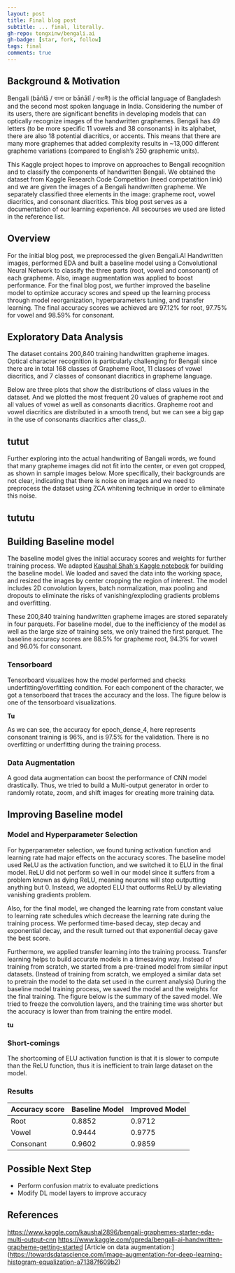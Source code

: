 ```yaml
---
layout: post
title: Final blog post
subtitle: ... final, literally. 
gh-repo: tongxinw/bengali.ai
gh-badge: [star, fork, follow]
tags: final
comments: true
---
```


## Background & Motivation

Bengali (bāṅlā / বাংলা or bāṅālī / বাঙালী) is the official language of Bangladesh and the second most spoken language in India. Considering the number of its users, there are significant benefits in developing models that can optically recognize images of the handwritten graphemes. Bengali has 49 letters (to be more specific 11 vowels and 38 consonants) in its alphabet, there are also 18 potential diacritics, or accents. This means that there are many more graphemes that added complexity results in ~13,000 different grapheme variations (compared to English’s 250 graphemic units). 

This Kaggle project hopes to improve on approaches to Bengali recognition and to classify the components of handwritten Bengali. We obtained the dataset from Kaggle Research Code Competition (need competatition link) and we are given the images of a Bengali handwritten grapheme. We separately classified three elements in the image: grapheme root, vowel diacritics, and consonant diacritics. This blog post serves as a documentation of our learning experience. All secourses we used are listed in the reference list. 

## Overview

For the initial blog post, we preprocessed the given Bengali.AI Handwritten images, performed EDA and built a baseline model using a Convolutional Neural Network to classify the three parts (root, vowel and consonant) of each grapheme. Also, image augmentation was applied to boost performance. For the final blog post, we further improved the baseline model to optimize accuracy scores and speed up the learning process through model reorganization, hyperparameters tuning, and transfer learning. The final accuracy scores we achieved are 97.12% for root, 97.75% for vowel and 98.59% for consonant.

## Exploratory Data Analysis

The dataset contains 200,840 training handwritten grapheme images. Optical character recognition is particularly challenging for Bengali since there are in total 168 classes of Grapheme Root, 11 classes of vowel diacritics, and 7 classes of consonant diacritics in grapheme language. 

Below are three plots that show the distributions of class values in the dataset. And we plotted the most frequent 20 values of grapheme root and all values of vowel as well as consonants diacritics. Grapheme root and vowel diacritics are distributed in a smooth trend, but we can see a big gap in the use of consonants diacritics after class_0. 

## tutut

Further exploring into the actual handwriting of Bangali words, we found that many grapheme images did not fit into the center, or even got cropped, as shown in sample images below. More specifically, their backgrounds are not clear, indicating that there is noise on images and we need to preprocess the dataset using ZCA whitening technique in order to eliminate this noise.

## tututu

## Building Baseline model

The baseline model gives the initial accuracy scores and weights for further training process. We adapted [Kaushal Shah's Kaggle notebook](https://www.kaggle.com/kaushal2896/bengali-graphemes-starter-eda-multi-output-cnn) for building the baseline model. We loaded and saved the data into the working space, and resized the images by center cropping the region of interest. The model includes 2D convolution layers, batch normalization, max pooling and dropouts to eliminate the risks of vanishing/exploding gradients problems and overfitting. 

These 200,840 training handwritten grapheme images are stored separately in four parquets. For baseline model, due to the inefficiency of the model as well as the large size of training sets, we only trained the first parquet. The baseline accuracy scores are 88.5% for grapheme root, 94.3% for vowel and 96.0% for consonant.

### Tensorboard

Tensorboard visualizes how the model performed and checks underfitting/overfitting condition. For each component of the character, we got a tensorboard that traces the accuracy and the loss. The figure below is one of the tensorboard visualizations. 

**Tu**

As we can see, the accuracy for epoch_dense_4, here represents consonant training is 96%, and is 97.5% for the validation. There is no overfitting or underfitting during the training process.

### Data Augmentation

A good data augmentation can boost the performance of CNN model drastically. Thus, we tried to build a Multi-output generator in order to randomly rotate, zoom, and shift images for creating more training data. 

## Improving Baseline model

### Model and Hyperparameter Selection

For hyperparameter selection, we found tuning activation function and learning rate had major effects on the accuracy scores. The baseline model used ReLU as the activation function, and we switched it to ELU in the final model. ReLU did not perform so well in our model since it suffers from a problem known as dying ReLU, meaning neurons will stop outputting anything but 0. Instead, we adopted ELU that outforms ReLU by alleviating vanishing gradients problem.

Also, for the final model, we changed the learning rate from constant value to learning rate schedules which decrease the learning rate during the training process. We performed time-based decay, step decay and exponential decay, and the result turned out that exponential decay gave the best score.

Furthermore, we applied transfer learning into the training process. Transfer learning helps to build accurate models in a timesaving way. Instead of training from scratch, we started from a pre-trained model from similar input datasets. (Instead of training from scratch, we employed a similar data set to pretrain the model to the data set used in the current analysis) During the baseline model training process, we saved the model and the weights for the final training. The figure below is the summary of the saved model. We tried to freeze the convolution layers, and the training time was shorter but the accuracy is lower than from training the entire model. 

**tu**

### Short-comings

The shortcoming of ELU activation function is that it is slower to compute than the ReLU function, thus it is inefficient to train large dataset on the model.

### Results

| Accuracy score | Baseline Model | Improved Model |
| :-------------- |:------------- | :------------- |
| Root | 0.8852 | 0.9712 |
| Vowel | 0.9444 | 0.9775 |
| Consonant | 0.9602 | 0.9859 |

## Possible Next Step

- Perform confusion matrix to evaluate predictions
- Modify DL model layers to improve accuracy

## References
https://www.kaggle.com/kaushal2896/bengali-graphemes-starter-eda-multi-output-cnn
https://www.kaggle.com/gpreda/bengali-ai-handwritten-grapheme-getting-started
[Article on data augmentation:] (https://towardsdatascience.com/image-augmentation-for-deep-learning-histogram-equalization-a71387f609b2)
